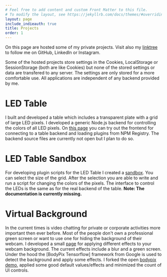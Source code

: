 ```yaml
---
# Feel free to add content and custom Front Matter to this file.
# To modify the layout, see https://jekyllrb.com/docs/themes/#overriding-theme-defaults
layout: page
include_indieauth: true
title: Projects
order: 1
---
```

On this page are hosted some of my private projects.
Visit also my [linktree](https://linktr.ee/arne.stulken) to follow me on GitHub, LinkedIn or Instagram.

Some of the hosted projects store settings in the Cookies, LocalStorage or SessionStorage (both are like Cookies) but none of the stored settings or data are transfered to any server. The settings are only stored for a more comfortable use. All applications are independent of any backend provided by me.

# LED Table
I built and developed a table which includes a transparent plate with a grid of large LED pixels.
I developed a generic Node.js backend for controlling the colors of all LED pixels.
On [this page](/led-table/) you can try out the frontend for connecting to a table backend and loading plugins from NPM Registry.
The backend source files are currently not open but I plan to do so.

# LED Table Sandbox
For developing plugin scripts for the LED Table I created a [sandbox](/led-table-sandbox).
You can select the size of the grid. After the selection you are able to write and run a script for changing the colors of the pixels.
The interface to control the LEDs is the same as for the real backend of the table. **Note: The documentation is currently missing.**

# Virtual Background
In the current times is video chatting for private or corporate activities more important then ever before.
Most of the people don't own a professional green screen or want to use one for hiding the background of their webcam.
I developed a small [page](/virtual-background) for applying different effects to your webcam background.
The current effects include a blur and a green screen.
Under the hood the [BodyPix Tensorflow] framework from Google is used to detect the background and apply some effects.
I forked the open [bodypix demo](https://storage.googleapis.com/tfjs-models/demos/body-pix/index.html),
applied some good default values/effects and minimized the count of UI controls.